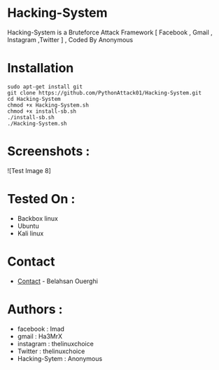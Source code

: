 # Hacking-System
Hacking-System is a Bruteforce Attack Framework [ Facebook , Gmail , Instagram ,Twitter ] , Coded By Anonymous
# Installation
```
sudo apt-get install git
git clone https://github.com/PythonAttack01/Hacking-System.git
cd Hacking-System
chmod +x Hacking-System.sh
chmod +x install-sb.sh
./install-sb.sh
./Hacking-System.sh
```
# Screenshots :
![Test Image 8]
# Tested On :
* Backbox linux
* Ubuntu 
* Kali linux
# Contact
* [Contact](https://www.facebook.com/ouerghi.belahsan) - Belahsan Ouerghi
# Authors :
* facebook  : Imad
* gmail     : Ha3MrX
* instagram : thelinuxchoice
* Twitter   : thelinuxchoice
* Hacking-Sytem : Anonymous
